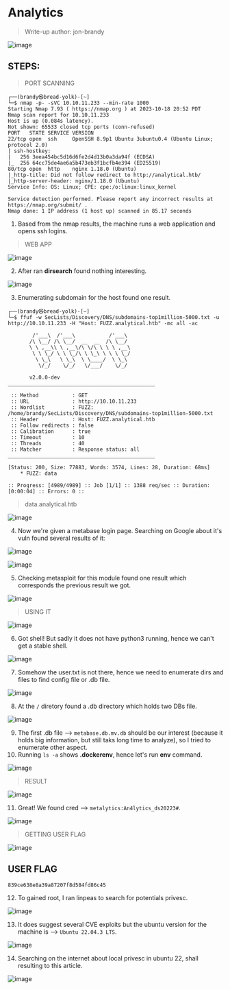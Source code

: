 # Analytics
> Write-up author: jon-brandy

![image](https://github.com/jon-brandy/hackthebox/assets/70703371/b992274b-eee2-4815-9962-5968bd5498c8)


## STEPS:
> PORT SCANNING

```
┌──(brandy㉿bread-yolk)-[~]
└─$ nmap -p- -sVC 10.10.11.233 --min-rate 1000
Starting Nmap 7.93 ( https://nmap.org ) at 2023-10-18 20:52 PDT
Nmap scan report for 10.10.11.233
Host is up (0.084s latency).
Not shown: 65533 closed tcp ports (conn-refused)
PORT   STATE SERVICE VERSION
22/tcp open  ssh     OpenSSH 8.9p1 Ubuntu 3ubuntu0.4 (Ubuntu Linux; protocol 2.0)
| ssh-hostkey: 
|   256 3eea454bc5d16d6fe2d4d13b0a3da94f (ECDSA)
|_  256 64cc75de4ae6a5b473eb3f1bcfb4e394 (ED25519)
80/tcp open  http    nginx 1.18.0 (Ubuntu)
|_http-title: Did not follow redirect to http://analytical.htb/
|_http-server-header: nginx/1.18.0 (Ubuntu)
Service Info: OS: Linux; CPE: cpe:/o:linux:linux_kernel

Service detection performed. Please report any incorrect results at https://nmap.org/submit/ .
Nmap done: 1 IP address (1 host up) scanned in 85.17 seconds
```

1. Based from the nmap results, the machine runs a web application and opens ssh logins.

> WEB APP

![image](https://github.com/jon-brandy/hackthebox/assets/70703371/3136aba1-1488-4e1e-ba6c-88b81c97df63)


2. After ran **dirsearch** found nothing interesting.

![image](https://github.com/jon-brandy/hackthebox/assets/70703371/d3b2b1e8-467b-49d7-950d-ec7fdf0a8635)


3. Enumerating subdomain for the host found one result.

```
┌──(brandy㉿bread-yolk)-[~]
└─$ ffuf -w SecLists/Discovery/DNS/subdomains-top1million-5000.txt -u http://10.10.11.233 -H "Host: FUZZ.analytical.htb" -mc all -ac

        /'___\  /'___\           /'___\       
       /\ \__/ /\ \__/  __  __  /\ \__/       
       \ \ ,__\\ \ ,__\/\ \/\ \ \ \ ,__\      
        \ \ \_/ \ \ \_/\ \ \_\ \ \ \ \_/      
         \ \_\   \ \_\  \ \____/  \ \_\       
          \/_/    \/_/   \/___/    \/_/       

       v2.0.0-dev
________________________________________________

 :: Method           : GET
 :: URL              : http://10.10.11.233
 :: Wordlist         : FUZZ: /home/brandy/SecLists/Discovery/DNS/subdomains-top1million-5000.txt
 :: Header           : Host: FUZZ.analytical.htb
 :: Follow redirects : false
 :: Calibration      : true
 :: Timeout          : 10
 :: Threads          : 40
 :: Matcher          : Response status: all
________________________________________________

[Status: 200, Size: 77883, Words: 3574, Lines: 28, Duration: 68ms]
    * FUZZ: data

:: Progress: [4989/4989] :: Job [1/1] :: 1388 req/sec :: Duration: [0:00:04] :: Errors: 0 ::
```

> data.analytical.htb

![image](https://github.com/jon-brandy/hackthebox/assets/70703371/781dbb51-a3be-4fd6-9e51-7ec757de690e)


4. Now we're given a metabase login page. Searching on Google about it's vuln found several results of it:

![image](https://github.com/jon-brandy/hackthebox/assets/70703371/d03f3da6-473d-4bbc-850a-62f851c2f210)


![image](https://github.com/jon-brandy/hackthebox/assets/70703371/17c03739-d9ad-41a4-ab11-b17e1dae01c9)


5. Checking metasploit for this module found one result which corresponds the previous result we got.

![image](https://github.com/jon-brandy/hackthebox/assets/70703371/0a24fdd5-a6ab-41e3-800c-cab67b9f1dcb)


> USING IT

![image](https://github.com/jon-brandy/hackthebox/assets/70703371/821165e6-591d-448e-9314-600ef2afbfd0)


6. Got shell! But sadly it does not have python3 running, hence we can't get a stable shell.

![image](https://github.com/jon-brandy/hackthebox/assets/70703371/6fcc6953-78b7-41ed-93a0-b8c2c9191509)


7. Somehow the user.txt is not there, hence we need to enumerate dirs and files to find config file or .db file.

![image](https://github.com/jon-brandy/hackthebox/assets/70703371/71123638-2235-4861-a933-e79d39935cc5)


8. At the `/` diretory found a .db directory which holds two DBs file.

![image](https://github.com/jon-brandy/hackthebox/assets/70703371/ca68ea08-f1c3-4acc-84b2-40c0c4be71ff)


9. The first .db file --> `metabase.db.mv.db` should be our interest (because it holds big information, but still taks long time to analyze), so I tried to enumerate other aspect.
10. Running `ls -a` shows **.dockerenv**, hence let's run **env** command.

![image](https://github.com/jon-brandy/hackthebox/assets/70703371/9698d7fa-92b0-4fa7-ba90-4452c9afe490)


> RESULT

![image](https://github.com/jon-brandy/hackthebox/assets/70703371/34a9d2e6-5cc3-473e-9a90-031525769a75)


11. Great! We found cred --> `metalytics:An4lytics_ds20223#`.

![image](https://github.com/jon-brandy/hackthebox/assets/70703371/3158d08d-874e-492d-af15-7d9f458b49f7)


> GETTING USER FLAG

![image](https://github.com/jon-brandy/hackthebox/assets/70703371/3caec3a3-cfc1-4c0a-9e7e-9918d9dc979b)


## USER FLAG

```
839ce638e8a39a87207f8d584fd86c45
```

12. To gained root, I ran linpeas to search for potentials privesc.

![image](https://github.com/jon-brandy/hackthebox/assets/70703371/f7ac57b3-0b9f-4d4f-bf58-8a4c60959e83)


13. It does suggest several CVE exploits but the ubuntu version for the machine is --> `Ubuntu 22.04.3 LTS`.

![image](https://github.com/jon-brandy/hackthebox/assets/70703371/3a3e4f2c-f6a7-4076-9f10-7f57892cb808)


14. Searching on the internet about local privesc in ubuntu 22, shall resulting to this article.

![image](https://github.com/jon-brandy/hackthebox/assets/70703371/71be8c79-ea90-4a5a-9b08-67dbb7e72839)




